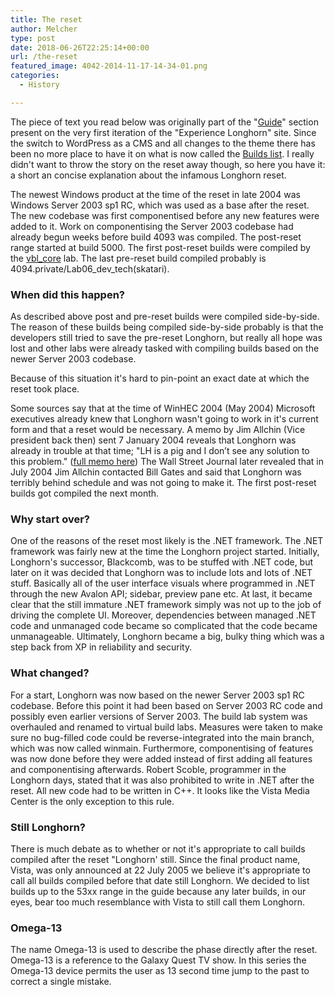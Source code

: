 ```yaml
---
title: The reset
author: Melcher
type: post
date: 2018-06-26T22:25:14+00:00
url: /the-reset
featured_image: 4042-2014-11-17-14-34-01.png
categories:
  - History

---
```

The piece of text you read below was originally part of the "[Guide](/builds)" section present on the very first iteration of the "Experience Longhorn" site. Since the switch to WordPress as a CMS and all changes to the theme there has been no more place to have it on what is now called the [Builds list](/builds). I really didn't want to throw the story on the reset away though, so here you have it: a short an concise explanation about the infamous Longhorn reset.

The newest Windows product at the time of the reset in late 2004 was Windows Server 2003 sp1 RC, which was used as a base after the reset. The new codebase was first componentised before any new features were added to it. Work on componentising the Server 2003 codebase had already begun weeks before build 4093 was compiled. The post-reset range started at build 5000. The first post-reset builds were compiled by the [vbl_core](/builds/branch/base/vbl_core) lab. The last pre-reset build compiled probably is 4094.private/Lab06\_dev\_tech(skatari).

### When did this happen?

As described above post and pre-reset builds were compiled side-by-side. The reason of these builds being compiled side-by-side probably is that the developers still tried to save the pre-reset Longhorn, but really all hope was lost and other labs were already tasked with compiling builds based on the newer Server 2003 codebase.
  
Because of this situation it's hard to pin-point an exact date at which the reset took place.
  
Some sources say that at the time of WinHEC 2004 (May 2004) Microsoft executives already knew that Longhorn wasn't going to work in it's current form and that a reset would be necessary. A memo by Jim Allchin (Vice president back then) sent 7 January 2004 reveals that Longhorn was already in trouble at that time; "LH is a pig and I don’t see any solution to this problem." ([full memo here](http://blog.seattlepi.com/microsoft/2007/01/10/jim-allchins-mac-message-the-full-text/)) The Wall Street Journal later revealed that in July 2004 Jim Allchin contacted Bill Gates and said that Longhorn was terribly behind schedule and was not going to make it. The first post-reset builds got compiled the next month.

### Why start over?

One of the reasons of the reset most likely is the .NET framework. The .NET framework was fairly new at the time the Longhorn project started. Initially, Longhorn's successor, Blackcomb, was to be stuffed with .NET code, but later on it was decided that Longhorn was to include lots and lots of .NET stuff. Basically all of the user interface visuals where programmed in .NET through the new Avalon API; sidebar, preview pane etc. At last, it became clear that the still immature .NET framework simply was not up to the job of driving the complete UI. Moreover, dependencies between managed .NET code and unmanaged code became so complicated that the code became unmanageable. Ultimately, Longhorn became a big, bulky thing which was a step back from XP in reliability and security.

### What changed?

For a start, Longhorn was now based on the newer Server 2003 sp1 RC codebase. Before this point it had been based on Server 2003 RC code and possibly even earlier versions of Server 2003. The build lab system was overhauled and renamed to virtual build labs. Measures were taken to make sure no bug-filled code could be reverse-integrated into the main branch, which was now called winmain. Furthermore, componentising of features was now done before they were added instead of first adding all features and componentising afterwards. Robert Scoble, programmer in the Longhorn days, stated that it was also prohibited to write in .NET after the reset. All new code had to be written in C++. It looks like the Vista Media Center is the only exception to this rule.

### Still Longhorn?

There is much debate as to whether or not it's appropriate to call builds compiled after the reset "Longhorn' still. Since the final product name, Vista, was only announced at 22 July 2005 we believe it's appropriate to call all builds compiled before that date still Longhorn. We decided to list builds up to the 53xx range in the guide because any later builds, in our eyes, bear too much resemblance with Vista to still call them Longhorn.

### Omega-13

The name Omega-13 is used to describe the phase directly after the reset. Omega-13 is a reference to the Galaxy Quest TV show. In this series the Omega-13 device permits the user as 13 second time jump to the past to correct a single mistake.